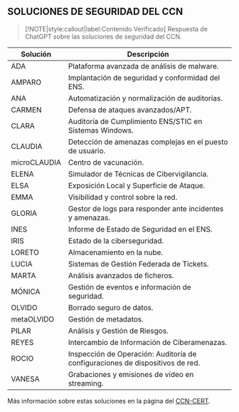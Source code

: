 ## SOLUCIONES DE SEGURIDAD DEL CCN <!-- {docsify-ignore} -->

> [!NOTE|style:callout|label:Contenido Verificado]
> Respuesta de ChatGPT sobre las soluciones de seguridad del CCN.

| Solución         | Descripción                                                               |
|------------------|---------------------------------------------------------------------------|
| ADA              | Plataforma avanzada de análisis de malware.                               |
| AMPARO           | Implantación de seguridad y conformidad del ENS.                        |
| ANA              | Automatización y normalización de auditorías.                            |
| CARMEN           | Defensa de ataques avanzados/APT.                                       |
| CLARA            | Auditoría de Cumplimiento ENS/STIC en Sistemas Windows.                  |
| CLAUDIA          | Detección de amenazas complejas en el puesto de usuario.                |
| microCLAUDIA     | Centro de vacunación.                                                    |
| ELENA            | Simulador de Técnicas de Cibervigilancia.                               |
| ELSA             | Exposición Local y Superficie de Ataque.                                |
| EMMA             | Visibilidad y control sobre la red.                                     |
| GLORIA           | Gestor de logs para responder ante incidentes y amenazas.                |
| INES             | Informe de Estado de Seguridad en el ENS.                               |
| IRIS             | Estado de la ciberseguridad.                                            |
| LORETO           | Almacenamiento en la nube.                                              |
| LUCIA            | Sistemas de Gestión Federada de Tickets.                                 |
| MARTA            | Análisis avanzados de ficheros.                                        |
| MÓNICA           | Gestión de eventos e información de seguridad.                          |
| OLVIDO           | Borrado seguro de datos.                                                |
| metaOLVIDO       | Gestión de metadatos.                                                  |
| PILAR            | Análisis y Gestión de Riesgos.                                          |
| REYES            | Intercambio de Información de Ciberamenazas.                           |
| ROCIO            | Inspección de Operación: Auditoría de configuraciones de dispositivos de red. |
| VANESA           | Grabaciones y emisiones de vídeo en streaming.                          |

Más información sobre estas soluciones en la página del [CCN-CERT](https://www.ccn-cert.cni.es/es/soluciones-seguridad.html).